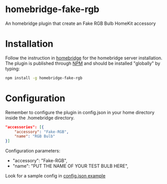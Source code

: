 # homebridge-fake-rgb

An homebridge plugin that create an Fake RGB Bulb HomeKit accessory

# Installation

Follow the instruction in [homebridge](https://www.npmjs.com/package/homebridge) for the homebridge server installation. The plugin is published through [NPM](https://www.npmjs.com/package/homebridge-fake-rgb) and should be installed "globally" by typing:

```bash
npm install -g homebridge-fake-rgb
```

# Configuration

Remember to configure the plugin in config.json in your home directory inside the .homebridge directory.

```json
"accessories": [{
    "accessory": "Fake-RGB",
    "name": "RGB Bulb"
}]
```

Configuration parameters:

- "accessory": "Fake-RGB",
- "name": "PUT THE NAME OF YOUR TEST BULB HERE",

Look for a sample config in [config.json example](https://github.com/edjopato/homebridge-fake-rgb/blob/master/config-sample.json)
